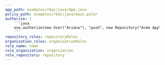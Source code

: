 ```yaml
---
app_path: examples/rbac/java/App.java
policy_path: examples/rbac/java/main.polar
authorize: |
    ```java
    oso.authorize(new User("Ariana"), "push", new Repository("Acme App"));
    ```
repository_roles: repositoryRoles
organization_roles: organizationRoles
role_name: name
role_organization: organization
role_repository: repository
---
```

